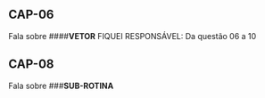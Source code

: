 ## CAP-06
Fala sobre ####**VETOR**
FIQUEI RESPONSÁVEL:
Da questão 06 a 10

## CAP-08
Fala sobre ###**SUB-ROTINA**
